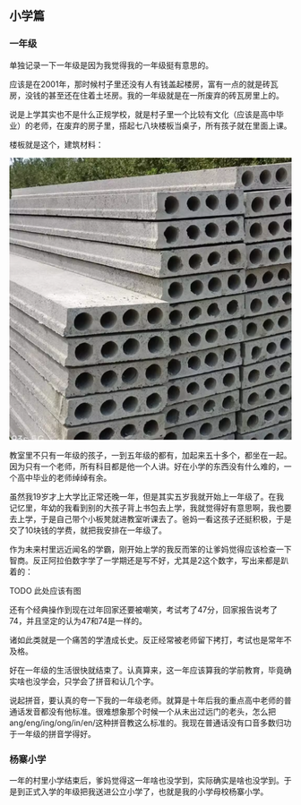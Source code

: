 ## 小学篇  
### 一年级
单独记录一下一年级是因为我觉得我的一年级挺有意思的。 

应该是在2001年，那时候村子里还没有人有钱盖起楼房，富有一点的就是砖瓦房，没钱的甚至还在住着土坯房。我的一年级就是在一所废弃的砖瓦房里上的。  

说是上学其实也不是什么正规学校，就是村子里一个比较有文化（应该是高中毕业）的老师，在废弃的房子里，搭起七八块楼板当桌子，所有孩子就在里面上课。  

楼板就是这个，建筑材料：   

![alt text](image-1.png)

教室里不只有一年级的孩子，一到五年级的都有，加起来五十多个，都坐在一起。因为只有一个老师，所有科目都是他一个人讲。好在小学的东西没有什么难的，一个高中毕业的老师绰绰有余。  

虽然我19岁才上大学比正常还晚一年，但是其实五岁我就开始上一年级了。在我记忆里，年幼的我看到别的大孩子背上书包去上学，我就觉得好有意思啊，我也要去上学，于是自己带个小板凳就进教室听课去了。爸妈一看这孩子还挺积极，于是交了10块钱的学费，就把我安排在一年级了。  

作为未来村里远近闻名的学霸，刚开始上学的我反而笨的让爹妈觉得应该检查一下智商。反正阿拉伯数字学了一学期还是写不好，尤其是2这个数字，写出来都是趴着的： 

TODO 此处应该有图  

还有个经典操作到现在过年回家还要被嘲笑，考试考了47分，回家报告说考了74，并且坚定的认为47和74是一样的。  
 
诸如此类就是一个痛苦的学渣成长史。反正经常被老师留下拷打，考试也是常年不及格。  

好在一年级的生活很快就结束了。认真算来，这一年应该算我的学前教育，毕竟确实啥也没学会，只学会了拼音和认几个字。  

说起拼音，要认真的夸一下我的一年级老师。就算是十年后我的重点高中老师的普通话发音都没有他标准。很难想象那个时候一个从未出过远门的老头，怎么把ang/eng/ing/ong/in/en/这种拼音教这么标准的。我现在普通话没有口音多数归功于一年级的拼音学得好。  

### 杨寨小学
一年的村里小学结束后，爹妈觉得这一年啥也没学到，实际确实是啥也没学到。于是到正式入学的年级把我送进公立小学了，也就是我的小学母校杨寨小学。



